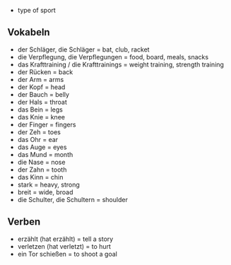 - type of sport

## Vokabeln

- der Schläger, die Schläger = bat, club, racket
- die Verpflegung, die Verpflegungen = food, board, meals, snacks
- das Krafttraining / die Krafttrainings = weight training, strength training 
- der Rücken = back
- der Arm = arms
- der Kopf = head
- der Bauch = belly
- der Hals = throat
- das Bein = legs 
- das Knie = knee
- der Finger = fingers 
- der Zeh = toes 
- das Ohr = ear 
- das Auge = eyes 
- das Mund = month
- die Nase = nose 
- der Zahn = tooth 
- das Kinn = chin
- stark = heavy, strong 
- breit = wide, broad 
- die Schulter, die Schultern = shoulder 
## Verben 
+ erzählt (hat erzählt) = tell a story 
+ verletzen (hat verletzt) = to hurt 
+ ein Tor schießen = to shoot a goal
